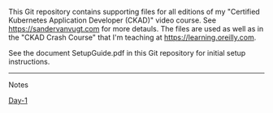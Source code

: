 
This Git repository contains supporting files for all editions of my "Certified Kubernetes Application Developer (CKAD)" video course. See https://sandervanvugt.com for more detauls. The files are used as well as in the "CKAD Crash Course" that I'm teaching at https://learning.oreilly.com.

See the document SetupGuide.pdf in this Git repository for initial setup instructions.

-----
Notes

[Day-1](/satish-notes/README-Day-1.md)